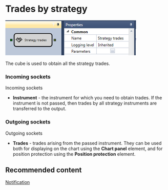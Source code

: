 # Trades by strategy

![Designer The transaction strategy 00](../images/Designer_trades_strategy_00.png)

The cube is used to obtain all the strategy trades. 

### Incoming sockets

Incoming sockets

- **Instrument** \- the instrument for which you need to obtain trades. If the instrument is not passed, then trades by all strategy instruments are transferred to the output.

### Outgoing sockets

Outgoing sockets

- **Trades** \- trades arising from the passed instrument. They can be used both for displaying on the chart using the **Chart panel** element, and for position protection using the **Position protection** element.

## Recommended content

[Notification](Designer_Notice.md)
